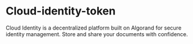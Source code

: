 # Cloud-identity-token
Cloud Identity is a decentralized platform built on Algorand for secure identity management. Store and share your documents with confidence.
